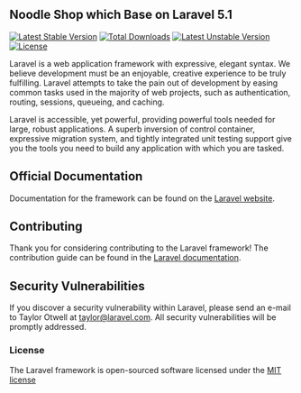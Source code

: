 ## Noodle Shop which Base on Laravel 5.1

[![Latest Stable Version](https://poser.pugx.org/yewei-cao/noodle/v/stable)](https://packagist.org/packages/yewei-cao/noodle) 
[![Total Downloads](https://poser.pugx.org/yewei-cao/noodle/downloads)](https://packagist.org/packages/yewei-cao/noodle) 
[![Latest Unstable Version](https://poser.pugx.org/yewei-cao/noodle/v/unstable)](https://packagist.org/packages/yewei-cao/noodle) [![License](https://poser.pugx.org/yewei-cao/noodle/license)](https://packagist.org/packages/yewei-cao/noodle)


Laravel is a web application framework with expressive, elegant syntax. We believe development must be an enjoyable, creative experience to be truly fulfilling. Laravel attempts to take the pain out of development by easing common tasks used in the majority of web projects, such as authentication, routing, sessions, queueing, and caching.

Laravel is accessible, yet powerful, providing powerful tools needed for large, robust applications. A superb inversion of control container, expressive migration system, and tightly integrated unit testing support give you the tools you need to build any application with which you are tasked.

## Official Documentation

Documentation for the framework can be found on the [Laravel website](http://laravel.com/docs).

## Contributing

Thank you for considering contributing to the Laravel framework! The contribution guide can be found in the [Laravel documentation](http://laravel.com/docs/contributions).

## Security Vulnerabilities

If you discover a security vulnerability within Laravel, please send an e-mail to Taylor Otwell at taylor@laravel.com. All security vulnerabilities will be promptly addressed.

### License

The Laravel framework is open-sourced software licensed under the [MIT license](http://opensource.org/licenses/MIT)
